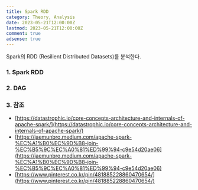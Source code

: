 ```yaml
---
title: Spark RDD
category: Theory, Analysis
date: 2023-05-21T12:00:00Z
lastmod: 2023-05-21T12:00:00Z
comment: true
adsense: true
---
```


Spark의 RDD (Resilient Distributed Datasets)를 분석한다.

### 1. Spark RDD

### 2. DAG

### 3. 참조

* [https://datastrophic.io/core-concepts-architecture-and-internals-of-apache-spark/](https://datastrophic.io/core-concepts-architecture-and-internals-of-apache-spark/)
* [https://jaemunbro.medium.com/apache-spark-%EC%A1%B0%EC%9D%B8-join-%EC%B5%9C%EC%A0%81%ED%99%94-c9e54d20ae06](https://jaemunbro.medium.com/apache-spark-%EC%A1%B0%EC%9D%B8-join-%EC%B5%9C%EC%A0%81%ED%99%94-c9e54d20ae06)
* [https://www.pinterest.co.kr/pin/481885228860470654/](https://www.pinterest.co.kr/pin/481885228860470654/)

